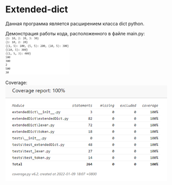 # Extended-dict

Данная программа является раcширением класса dict python.

Демонстрация работы кода, расположенного в файле main.py:
<img src="imgs/work_demonstration.png" width="200" />


Coverage: ![Image alt](imgs/coverage.png)
